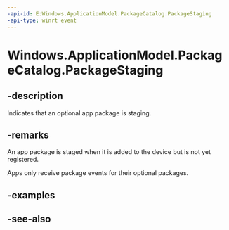 ```yaml
---
-api-id: E:Windows.ApplicationModel.PackageCatalog.PackageStaging
-api-type: winrt event
---
```


<!-- Event syntax
public event Windows.Foundation.TypedEventHandler PackageStaging<Windows.ApplicationModel.PackageCatalog,  Windows.ApplicationModel.PackageStagingEventArgs>
-->

# Windows.ApplicationModel.PackageCatalog.PackageStaging

## -description
Indicates that an optional app package is staging.

## -remarks
An app package is staged when it is added to the device but is not yet registered.

Apps only receive package events for their optional packages.

## -examples

## -see-also
